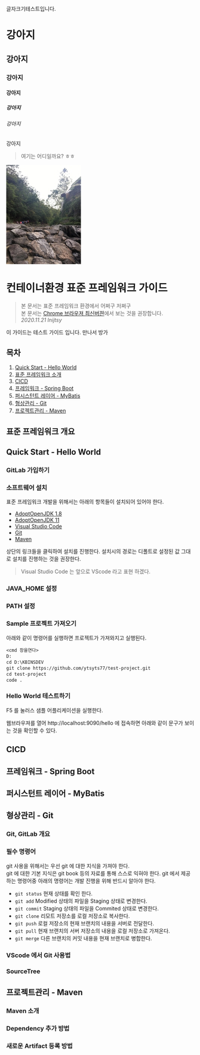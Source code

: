 글자크기테스트입니다.
# 강아지
## 강아지
### 강아지
#### 강아지
##### 강아지
###### 강아지
강아지

> 여기는 어디일까요? ㅎㅎ

![[크기변환]001](/assets/[크기변환]001_zxiriywk6.jpg)

# 컨테이너환경 표준 프레임워크 가이드
> 본 문서는 표준 프레임워크 환경에서 어쩌구 저쩌구  
> 본 문서는 [Chrome 브라우져 최신버젼](https://www.google.com/intl/ko/chrome/)에서 보는 것을 권장합니다.  
> _2020.11.21 lnijtsy_

이 가이드는 테스트 가이드 입니다.
만나서 방가

## 목차
1. [Quick Start - Hello World](https://github.com/ytsyts77/test-project/blob/main/README.md#quick-start---hello-world)
1. [표준 프레임워크 소개](https://github.com/ytsyts77/test-project/blob/main/README.md#%ED%91%9C%EC%A4%80-%ED%94%84%EB%A0%88%EC%9E%84%EC%9B%8C%ED%81%AC-%EA%B0%9C%EC%9A%94)
1. [CICD](https://github.com/ytsyts77/test-project/blob/main/reference-guide.md#cicd)
2. [프레임워크 - Spring Boot](https://github.com/ytsyts77/test-project/blob/main/README.md#%ED%94%84%EB%A0%88%EC%9E%84%EC%9B%8C%ED%81%AC---spring-boot)
3. [퍼시스턴트 레이어 - MyBatis](https://github.com/ytsyts77/test-project/blob/main/README.md#%ED%8D%BC%EC%8B%9C%EC%8A%A4%ED%84%B4%ED%8A%B8-%EB%A0%88%EC%9D%B4%EC%96%B4---mybatis)
4. [형상관리 - Git](https://github.com/ytsyts77/test-project/blob/main/README.md#%ED%98%95%EC%83%81%EA%B4%80%EB%A6%AC---git)
5. [프로젝트관리 - Maven](https://github.com/ytsyts77/test-project/blob/main/README.md#%ED%94%84%EB%A1%9C%EC%A0%9D%ED%8A%B8%EA%B4%80%EB%A6%AC---maven)

## 표준 프레임워크 개요

## Quick Start - Hello World

### GitLab 가입하기

### 소프트웨어 설치

표준 프레임워크 개발을 위해서는 아래의 항목들이 설치되어 있어야 한다.
* [AdoptOpenJDK 1.8](https://github.com/ytsyts77/test-project.git)
* [AdoptOpenJDK 11](https://github.com/ytsyts77/test-project.git)
* [Visual Studio Code](https://github.com/ytsyts77/test-project.git)
* [Git](https://github.com/ytsyts77/test-project.git)
* [Maven](https://github.com/ytsyts77/test-project.git)

상단의 링크들을 클릭하여 설치를 진행한다.
설치시의 경로는 디폴트로 설정된 값 그대로 설치를 진행하는 것을 권장한다.

> Visual Studio Code 는 앞으로 VScode 라고 표현 하겠다.

### JAVA_HOME 설정

### PATH 설정

### Sample 프로젝트 가져오기
아래와 같이 명령어를 실행하면 프로젝트가 가져와지고 실행된다.
```dos
<cmd 창을연다>
D:
cd D:\KBINSDEV
git clone https://github.com/ytsyts77/test-project.git
cd test-project
code .
```


### Hello World 테스트하기
F5 를 눌러스 샘플 어플리케이션을 실행한다.

웹브라우져를 열어 http://localhost:9090/hello 에 접속하면 아래와 같이 문구가 보이는 것을 확인할 수 있다.


## CICD


## 프레임워크 - Spring Boot

## 퍼시스턴트 레이어 - MyBatis

## 형상관리 - Git
### Git, GitLab 개요
### 필수 명령어
git 사용을 위해서는 우선 git 에 대한 지식을 가져야 한다.  
git 에 대한 기본 지식은 git book 등의 자료를 통해 스스로 익혀야 한다.
git 에서 제공하는 명령어중 아래의 명령어는 개발 진행을 위해 반드시 알아야 한다.  

* `git status` 현재 상태를 확인 한다.
* `git add` Modified 상태의 파일을 Staging 상태로 변경한다.
* `git commit` Staging 상태의 파일을 Commited 상태로 변경한다.
* `git clone` 리모트 저장소를 로컬 저장소로 복사한다.
* `git push` 로컬 저장소의 현재 브랜치의 내용을 서버로 전달한다.
* `git pull` 현재 브랜치의 서버 저장소의 내용을 로컬 저장소로 가져온다.
* `git merge` 다른 브랜치의 커밋 내용을 현재 브랜치로 병합한다.

### VScode 에서 Git 사용법
### SourceTree

## 프로젝트관리 - Maven
### Maven 소개
### Dependency 추가 방법
### 새로운 Artifact 등록 방법
